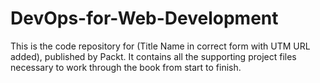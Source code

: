 # DevOps-for-Web-Development
This is the code repository for (Title Name in correct form with UTM URL added), published by Packt. It contains all the supporting project files necessary to work through the book from start to finish. 
